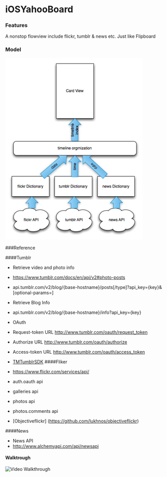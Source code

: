 # iOSYahooBoard

### Features
A nonstop flowview include flickr, tumblr & news etc. Just like Flipboard

### Model
![Video Walkthrough](model.jpg)

###Reference

####Tumblr
- Retrieve  video and photo info
- https://www.tumblr.com/docs/en/api/v2#photo-posts
- api.tumblr.com/v2/blog/{base-hostname}/posts[/type]?api_key={key}&[optional-params=]

- Retrieve Blog Info
- api.tumblr.com/v2/blog/{base-hostname}/info?api_key={key}

- OAuth
- Request-token URL   http://www.tumblr.com/oauth/request_token
- Authorize URL   http://www.tumblr.com/oauth/authorize
- Access-token URL    http://www.tumblr.com/oauth/access_token
- [TMTumblrSDK](http://cocoapods.org/pods/TMTumblrSDK)
####Fliker 

- https://www.flickr.com/services/api/
- auth.oauth api
- galleries api
- photos api
- photos.comments api
- [Objectiveflickr] (https://github.com/lukhnos/objectiveflickr)


####News
- News API
- http://www.alchemyapi.com/api/newsapi

#### Walktrough
![Video Walkthrough](YahooBoard.gif)
